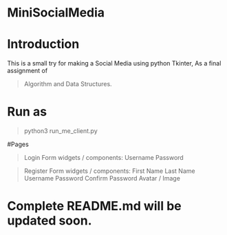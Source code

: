 # MiniSocialMedia


# Introduction
This is a small try for making a Social Media using python Tkinter,
As a final assignment of 

> Algorithm and Data Structures.

# Run as
> python3 run_me_client.py


#Pages
> Login Form
  widgets / components:
    Username
    Password

> Register Form
  widgets / components:
    First Name
    Last Name
    Username
    Password
    Confirm Password
    Avatar / Image

# Complete README.md will be updated soon.
